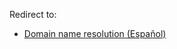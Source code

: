 Redirect to:

*   [Domain name resolution (Español)](/index.php/Domain_name_resolution_(Espa%C3%B1ol) "Domain name resolution (Español)")